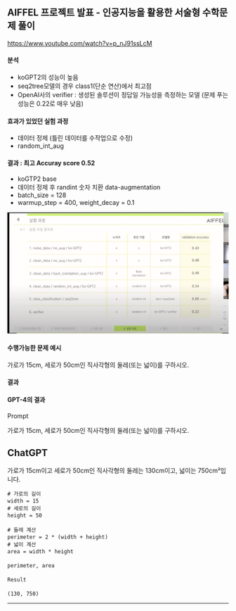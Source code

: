 ## AIFFEL 프로젝트 발표 - 인공지능을 활용한 서술형 수학문제 풀이
https://www.youtube.com/watch?v=p_nJ91ssLcM
#### 분석
* koGPT2의 성능이 높음
* seq2tree모델의 경우 class1(단순 연산)에서 최고점
* OpenAI사의 verifier : 생성된 솔루션이 정답일 가능성을 측정하는 모델 
  (문제 푸는 성능은 0.22로 매우 낮음)
  
#### 효과가 있었던 실험 과정
* 데이터 정제 (틀린 데이터를 수작업으로 수정)
* random_int_aug

#### 결과 :  최고 Accuray score 0.52
* koGTP2 base
* 데이터 정제 후 randint 숫자 치환 data-augmentation
* batch_size = 128
* warmup_step = 400, weight_decay = 0.1

![|750](attachments/Pasted%20image%2020240418120129.png)

#### 수행가능한 문제 예시
가로가 15cm, 세로가 50cm인 직사각형의 둘레(또는 넓이)를 구하시오.
#### 결과

#### GPT-4의 결과
Prompt

가로가 15cm, 세로가 50cm인 직사각형의 둘레(또는 넓이)를 구하시오.

ChatGPT
---

가로가 15cm이고 세로가 50cm인 직사각형의 둘레는 130cm이고, 넓이는 750cm²입니다.
```
# 가로의 길이
width = 15
# 세로의 길이
height = 50

# 둘레 계산
perimeter = 2 * (width + height)
# 넓이 계산
area = width * height

perimeter, area

Result

(130, 750)
```
---